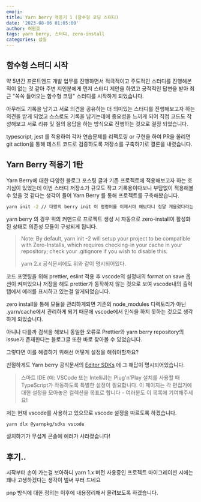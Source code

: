 ```yaml
---
emoji:
title: Yarn berry 적응기 1 (함수형 코딩 스터디)
date: '2023-08-06 01:05:00'
author: 허원호
tags: yarn berry, 스터디, zero-install
categories: 삽질
---
```


## 함수형 스터디 시작

약 5년간 프론트엔드 개발 업무를 진행하면서 적극적이고 주도적인 스터디를 진행해본적이 없는 것 같아 주변 지인분에게 먼저 스터디 제안을 하였고 긍적적인 답변을 받아 최근 "쏙쏙 들어오는 함수형 코딩" 스터디를 시작하게 되었습니다.

아무래도 기록을 남기고 서로 의견을 공유하는 더 의미있는 스터디를 진행해보고자 하는 의견을 받게 되었고 스스로도 기록을 남기는데에 중요성을 느끼게 되어 직접 코드도 작성해보고 서로 리뷰 및 질의 응답을 하는 방식으로 진행하는 것으로 결정 되었습니다.

typescript, jest 를 적용하여 각자 연습문제를 리팩토링 or 구현을 하여 PR을 올리면 git action을 통해 테스트 코드로 검증하도록 저장소를 구축하기로 결론을 내렸습니다.

## Yarn Berry 적응기 1탄

Yarn Berry에 대한 다양한 블로그 포스팅 글과 기존 프로젝트에 적용해보고자 하는 호기심이 있었는데 이번 스터디 저장소가 규모도 작고 기록용이다보니 부담없이 적용해볼 수 있을 것 같다는 생각이 들어 Yarn Berry 를 통해 프로젝트를 구축해봤습니다.

```bash
yarn init -2 // 대망의 berry init 이 명령어를 이제서야 해보다니 정말 게을렀다라는 생각이 들었다..
```

yarn berry 의 경우 위의 커맨드로 프로젝트 생성 시 자동으로 zero-install이 활성화된 상태로 의존성 모듈이 구성되게 됩니다.

> Note: By default, yarn init -2 will setup your project to be compatible with Zero-Installs, which requires checking-in your cache in your repository; check your .gitignore if you wish to disable this.
>
> yarn 2.x 공식문서에도 위와 같이 명시되어있다.

코드 포맷팅을 위해 prettier, eslint 적용 후 vscode의 설정내의 format on save 옵션이 켜져있으나 저장을 해도 prettier가 동작하지 않는 것으로 보여 vscode내의 출력 탭에서 에러를 표시하고 있는걸 알게되었습니다.

zero install을 통해 모듈을 관리하게되면 기존의 node_modules 디렉토리가 아닌 .yarn/cache에서 관리하게 되기 때문에 vscode에서 인식을 하지 못하는 것으로 생각하게 되었습니다.

아니나 다를까 검색을 해보니 동일한 오류로 Prettier와 yarn berry repository의 issue가 존재한다는 블로그글 또한 바로 찾아볼 수 있었습니다.

그렇다면 이를 해결하기 위해선 어떻게 설정을 해줘야할까요?

친절하게도 Yarn berry 공식문서의 [Editor SDKs](https://yarnpkg.com/getting-started/editor-sdks) 에 그 해답이 명시되어있습니다.

> 스마트 IDE (예: VSCode 또는 IntelliJ)는 Plug'n'Play 설치를 사용할 때 TypeScript가 작동하도록 특별한 설정이 필요합니다. 이 페이지는 각 편집기에 대한 설정을 모아놓은 컬렉션을 목표로 합니다 - 여러분도 이 목록에 기여해주세요!

저는 현재 vscode를 사용하고 있으므로 vscode 설정을 따르도록 하겠습니다.

```bash
yarn dlx @yarnpkg/sdks vscode
```

설치하기가 무섭게 콘솔에 에러가 사라졌습니다!

## 후기..

시작부터 손이 가는걸 보아하니 yarn 1.x 버전 사용중인 프로젝트 마이그레이션 시에는 꽤나 고생하겠다는 생각이 벌써 부터 드네요

pnp 방식에 대한 정의는 이후에 내용정리해서 올려보도록 하겠습니다.
